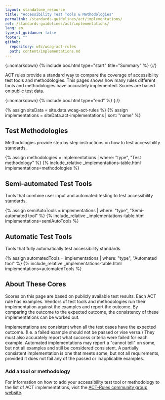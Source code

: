```yaml
---
layout: standalone_resource
title: "Accessibility Test Tools & Methodologies"
permalink: /standards-guidelines/act/implementations/
ref: /standards-guidelines/act/implementations/
lang: en
type_of_guidance: false
footer: ""
github:
  repository: w3c/wcag-act-rules
  path: content/implementations.md
---
```


<style>
  table {
    width: 100%;
  }
  table ul {
    list-style: none;
    padding: 0;
    margin-bottom: 0;
  }
  .act-small {
    padding-top: .25em;
    font-size: 80%;
  }
  .act-bar {
    background: #CCC;
  }
  .act-bar > :first-child {
    background: var(--wai-green);
    height: 3px;
  }
  .act-small .act-bar > :first-child {
    height: 2px;
  }
</style>

{::nomarkdown} {% include box.html type="start" title="Summary" %} {:/}

ACT rules provide a standard way to compare the coverage of accessibility test tools and methodologies. This pages shows how many rules different tools and methodologies have accurately implemented. Scores are based on public test data.

{::nomarkdown} {% include box.html type="end" %} {:/}

{% assign siteData = site.data.wcag-act-rules %}
{% assign implementations = siteData.act-implementations | sort: "name" %}

## Test Methodologies

Methodologies provide step by step instructions on how to test accessibility standards.

{% assign methodologies = implementations | where: "type", "Test methodology" %}
{% include_relative _implementations-table.html implementations=methodologies %}

## Semi-automated Test Tools

Tools that combine user input and automated testing to test accessibility standards.

{% assign semiAutoTools = implementations | where: "type", "Semi-automated tool" %}
{% include_relative _implementations-table.html implementations=semiAutoTools %}

## Automatic Test Tools

Tools that fully automatically test accessibility standards.

{% assign automatedTools = implementations | where: "type", "Automated tool" %}
{% include_relative _implementations-table.html implementations=automatedTools %}

## About These Cores

Scores on this page are based on publicly available test results. Each ACT rule has examples. Vendors of test tools and methodologies run their implementation against the examples and report the outcome. By comparing the outcome to the expected outcome, the consistency of these implementations can be worked out.

Implementations are consistent when all the test cases have the expected outcome. (I.e. a failed example should not be passed or vise versa.) They must also accurately report what success criteria were failed for each example. Automated implementations may report a "cannot tell" on some, but not all examples and still be considered consistent. A partially consistent implementation is one that meets some, but not all requirements, provided it does not fail any of the passed or inapplicable examples.

### Add a tool or methodology

For information on how to add your accessibility test tool or methodology to the list of ACT implementations, visit the [ACT-Rules community group website](https://act-rules.github.io/pages/implementations/reporting/).
